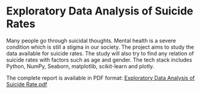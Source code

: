 # Exploratory Data Analysis of Suicide Rates

Many people go through suicidal thoughts. Mental health is a severe condition which is still a stigma in our society. The project aims to study the data available for suicide rates. The study will also try to find any relation of suicide rates with factors such as age and gender. The tech stack includes Python, NumPy, Seaborn, matplotlib, scikit-learn and plotly.

The complete report is available in PDF format: [Exploratory Data Analysis of Suicide Rate.pdf](https://github.com/abhishekahuja35/ExploratoryDataAnalysis_SuicideRate/files/10492124/Exploratory.Data.Analysis.of.Suicide.Rate.pdf)
